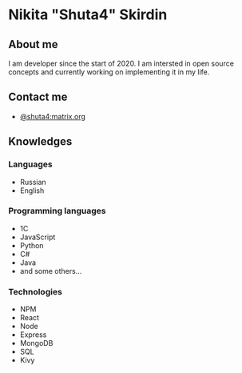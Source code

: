 Nikita "Shuta4" Skirdin
===============

About me
--------

I am developer since the start of 2020. I am intersted in open source concepts and currently working on implementing it in my life.

Contact me
----------

- [@shuta4:matrix.org](https://matrix.to/#/@shuta4:matrix.org)

Knowledges
----------

### Languages
- Russian
- English

### Programming languages
- 1C
- JavaScript
- Python
- C#
- Java
- and some others...

### Technologies
- NPM
- React
- Node
- Express
- MongoDB
- SQL
- Kivy
